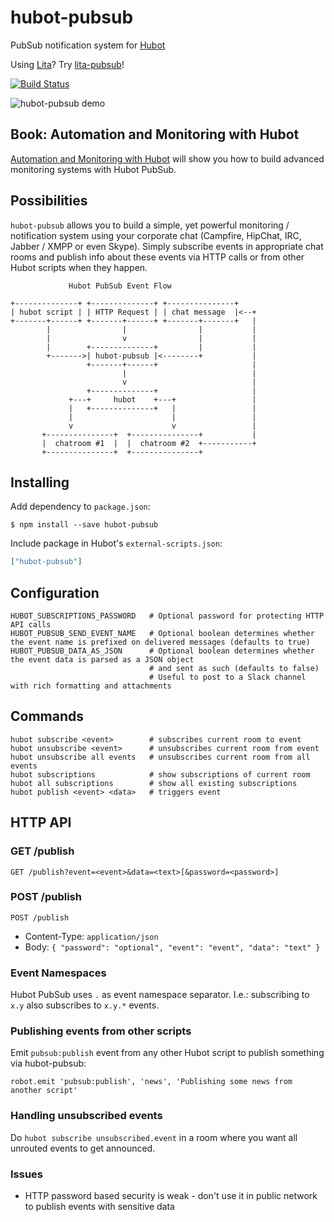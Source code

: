 hubot-pubsub
============

PubSub notification system for [Hubot](https://github.com/github/hubot)

Using [Lita](https://www.lita.io)? Try [lita-pubsub](https://github.com/spajus/lita-pubsub)!

[![Build Status](https://travis-ci.org/spajus/hubot-pubsub.png?branch=master)](https://travis-ci.org/spajus/hubot-pubsub)

![hubot-pubsub demo](https://dl.dropboxusercontent.com/u/176100/opensource/hubot-pubsub.gif)

## Book: Automation and Monitoring with Hubot

[Automation and Monitoring with Hubot](https://leanpub.com/automation-and-monitoring-with-hubot) will show you how to build advanced monitoring systems with Hubot PubSub.

## Possibilities

`hubot-pubsub` allows you to build a simple, yet powerful monitoring / notification system using your corporate chat
(Campfire, HipChat, IRC, Jabber / XMPP or even Skype). Simply subscribe events in appropriate chat rooms and publish
info about these events via HTTP calls or from other Hubot scripts when they happen.


```
             Hubot PubSub Event Flow

+--------------+ +--------------+ +---------------+
| hubot script | | HTTP Request | | chat message  |<--+
+-------+------+ +-------+------+ +-------+-------+   |
        |                |                |           |
        |                v                |           |
        |        +--------------+         |           |
        +------->| hubot-pubsub |<--------+           |
                 +-------+------+                     |
                         |                            |
                         v                            |
                 +--------------+                     |
             +---+     hubot    +---+                 |
             |   +--------------+   |                 |
             |                      |                 |
             v                      v                 |
       +---------------+  +---------------+           |
       |  chatroom #1  |  |  chatroom #2  +-----------+
       +---------------+  +---------------+
````

## Installing

Add dependency to `package.json`:

```console
$ npm install --save hubot-pubsub
```

Include package in Hubot's `external-scripts.json`:

```json
["hubot-pubsub"]
```

## Configuration

    HUBOT_SUBSCRIPTIONS_PASSWORD   # Optional password for protecting HTTP API calls
    HUBOT_PUBSUB_SEND_EVENT_NAME   # Optional boolean determines whether the event name is prefixed on delivered messages (defaults to true)
    HUBOT_PUBSUB_DATA_AS_JSON      # Optional boolean determines whether the event data is parsed as a JSON object 
                                   # and sent as such (defaults to false)
                                   # Useful to post to a Slack channel with rich formatting and attachments

## Commands

    hubot subscribe <event>        # subscribes current room to event
    hubot unsubscribe <event>      # unsubscribes current room from event
    hubot unsubscribe all events   # unsubscribes current room from all events
    hubot subscriptions            # show subscriptions of current room
    hubot all subscriptions        # show all existing subscriptions
    hubot publish <event> <data>   # triggers event

## HTTP API

### GET /publish

    GET /publish?event=<event>&data=<text>[&password=<password>]


### POST /publish

    POST /publish

  - Content-Type: `application/json`
  - Body: `{ "password": "optional", "event": "event", "data": "text" }`

### Event Namespaces

Hubot PubSub uses `.` as event namespace separator. I.e.: subscribing to `x.y` also subscribes to `x.y.*` events.

### Publishing events from other scripts

Emit `pubsub:publish` event from any other Hubot script to publish something via hubot-pubsub:

    robot.emit 'pubsub:publish', 'news', 'Publishing some news from another script'

### Handling unsubscribed events

Do `hubot subscribe unsubscribed.event` in a room where you want all unrouted events to get announced.

### Issues

- HTTP password based security is weak - don't use it in public network to publish events with sensitive data
